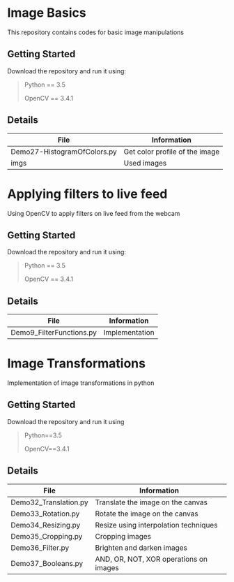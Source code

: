 # Image Basics 
This repository contains codes for basic image manipulations
## Getting Started
Download the repository and run it using:
> Python == 3.5
>
> OpenCV == 3.4.1
>
## Details
| File | Information |
|-------|------------|
| Demo27-HistogramOfColors.py  | Get color profile of the image  | 
| imgs  | Used images  | 

# Applying filters to live feed 
Using OpenCV to apply filters on live feed from the webcam 
## Getting Started
Download the repository and run it using: 
> Python == 3.5
>
> OpenCV == 3.4.1
>
## Details
| File | Information |
|-------|------------|
| Demo9_FilterFunctions.py  | Implementation  | 

# Image Transformations
Implementation of image transformations in python
## Getting Started
Download the repository and run it using
> Python==3.5
>
> OpenCV==3.4.1
## Details
| File | Information |
|-------|------------|
| Demo32_Translation.py  | Translate the image on the canvas | 
| Demo33_Rotation.py  | Rotate the image on the canvas | 
| Demo34_Resizing.py  | Resize using interpolation techniques  | 
| Demo35_Cropping.py  | Cropping images | 
| Demo36_Filter.py  | Brighten and darken images | 
| Demo37_Booleans.py  | AND, OR, NOT, XOR operations on images | 

